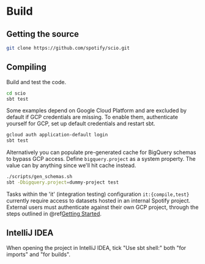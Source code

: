 # Build

## Getting the source

```bash
git clone https://github.com/spotify/scio.git
```

## Compiling

Build and test the code.

```bash
cd scio
sbt test
```

Some examples depend on Google Cloud Platform and are excluded by default if GCP credentials are missing. To enable them, authenticate yourself for GCP, set up default credentials and restart sbt.

```bash
gcloud auth application-default login
sbt test
```

Alternatively you can populate pre-generated cache for BigQuery schemas to bypass GCP access.
Define `bigquery.project` as a system property. The value can by anything since we'll hit cache instead.

```bash
./scripts/gen_schemas.sh
sbt -Dbigquery.project=dummy-project test
```

Tasks within the 'it' (integration testing) configuration `it:{compile,test}` currently require access to datasets hosted in an internal Spotify project. External users must authenticate against their own GCP project, through the steps outlined in @ref[Getting Started](../Getting-Started.md).

## IntelliJ IDEA

When opening the project in IntelliJ IDEA, tick "Use sbt shell:" both "for imports" and "for builds".
